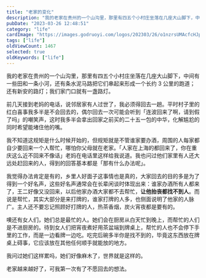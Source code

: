 ```yaml
---
title: "老家的变化"
description: "我的老家在贵州的一个山沟里，那里有四五个小村庄坐落在几座大山脚下，中间有一些田和一条小河，还有条水泥马路把它们串起来形成一个长约 3 公里的跑道；还有新安的路灯；我们家门口就有一盏路灯。"
pubDate: "2023-03-26 12:48:51"
category: "life"
cardImage: "https://images.godruoyi.com/logos/202303/26/o1nzrsUMAcfcHJpbLYFEHa9OiZVPKqpR3OQkhxk4.jpeg"
tags: ["life"]
oldViewCount: 1467
selected: true
oldKeywords: ["life"]
---
```


我的老家在贵州的一个山沟里，那里有四五个小村庄坐落在几座大山脚下，中间有一些田和一条小河，还有条水泥马路把它们串起来形成一个长约 3 公里的跑道；还有新安的路灯；我们家门口就有一盏路灯。

前几天接到老妈的电话，说邻居家有人过世了，我必须得回去一趟。平时村子里的红白喜事我多半是不会回去的，偶尔回去一次可能会听到「连波回来了啊，请到假了吗」的嘲笑声，这时我多半会拿出回家之前买的二十五一包的中华，化解尴尬的同时希望能堵住他的嘴。

我不知道这规矩是什么时候开始的，但规矩就是不管谁家要办酒，周围的人每家都自少要回来一个人帮忙，哪怕你父母就在老家。「人家在上海的都回来了，你在重庆这么近不回来不像话」老妈在电话里这样给我说道。我也问过他们家里有人还大远处赶回来的人，得到的回答基本都是「那有什么办法呢」。

我觉得办法肯定是有的，乡里人好面子这事情也是真的，大家回去的目的多是为了得到一个好名声，这些好名声通常会在长辈闲谈时体现出来：谁家办酒所有人都来了，王二好像又没回来，以后他家办酒大家都不去帮忙，**让他抬丧都找不到人**。而说是帮忙，其实大部分是来打牌的，谁家打牌的人多，也侧面说明了他家的人脉广。主人还不要忘记照顾好打牌的人，热茶香烟，炭火宵夜都是要有的。

噢还有女人们，她们总是最忙的人。她们会在厨房从白天忙到晚上，而帮忙的人们是不进厨房的。待到女人们把宵夜煮好用茶盆端到牌桌上，帮忙的人也不会停下手里的工作，而是一边看牌一边吃。吃完后碗多半你是找不到的，毕竟这东西放在牌桌上碍事，它应该放在其他任何顺手就能放的地方。

我问过她们这样累吗，她们好像麻木了，世界就是这样的。

老家越来越好了，可我第一次有了不愿回去的想法。
